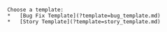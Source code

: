         Choose a template:
        *   [Bug Fix Template](?template=bug_template.md)
        *   [Story Template](?template=story_template.md)
